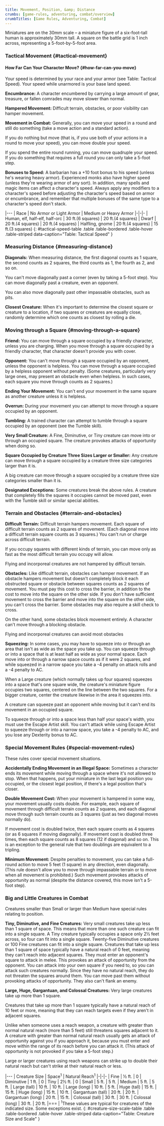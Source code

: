 ```yaml
---
title: Movement, Position, &amp; Distance
crumbs: [game-rules, adventuring, combat/overview]
crumbTitles: [Game Rules, Adventuring, Combat]
---
```


Miniatures are on the 30mm scale &ndash; a miniature figure of a six-foot-tall human is approximately 30mm tall. A square on the battle grid is 1 inch across, representing a 5-foot-by-5-foot area.

### Tactical Movement {#tactical-movement}

#### How Far Can Your Character Move? {#how-far-can-you-move}

Your speed is determined by your race and your armor (see Table: Tactical Speed). Your speed while unarmored is your base land speed.

**Encumbrance:** A character encumbered by carrying a large amount of gear, treasure, or fallen comrades may move slower than normal.

**Hampered Movement:** Difficult terrain, obstacles, or poor visibility can hamper movement.

**Movement in Combat:** Generally, you can move your speed in a round and still do something (take a move action and a standard action).

If you do nothing but move (that is, if you use both of your actions in a round to move your speed), you can move double your speed.

If you spend the entire round running, you can move quadruple your speed. If you do something that requires a full round you can only take a 5-foot step.

**Bonuses to Speed:** A barbarian has a +10 foot bonus to his speed (unless he's wearing heavy armor). Experienced monks also have higher speed (unless they're wearing armor of any sort). In addition, many spells and magic items can affect a character's speed. Always apply any modifiers to a character's speed before adjusting the character's speed based on armor or encumbrance, and remember that multiple bonuses of the same type to a character's speed don't stack.

|---
| Race | No Armor or Light Armor | Medium or Heavy Armor
|-|-|-
| Human, elf, half-elf, half-orc | 30 ft.(6 squares) | 20 ft.(4 squares)
| Dwarf | 20 ft.(4 squares) | 20 ft.(4 squares)
| Halfling, gnome | 20 ft.(4 squares) | 15 ft.(3 squares)
{: #tactical-speed-table .table .table-bordered .table-hover .table-striped data-caption="Table: Tactical Speed" }

### Measuring Distance {#measuring-distance}

**Diagonals:** When measuring distance, the first diagonal counts as 1 square, the second counts as 2 squares, the third counts as 1, the fourth as 2, and so on.

You can't move diagonally past a corner (even by taking a 5-foot step). You can move diagonally past a creature, even an opponent.

You can also move diagonally past other impassable obstacles, such as pits.

**Closest Creature:** When it's important to determine the closest square or creature to a location, if two squares or creatures are equally close, randomly determine which one counts as closest by rolling a die.

### Moving through a Square {#moving-through-a-square}

**Friend:** You can move through a square occupied by a friendly character, unless you are charging. When you move through a square occupied by a friendly character, that character doesn't provide you with cover.

**Opponent:** You can't move through a square occupied by an opponent, unless the opponent is helpless. You can move through a square occupied by a helpless opponent without penalty. (Some creatures, particularly very large ones, may present an obstacle even when helpless. In such cases, each square you move through counts as 2 squares.)

**Ending Your Movement:** You can't end your movement in the same square as another creature unless it is helpless.

**Overrun:** During your movement you can attempt to move through a square occupied by an opponent.

**Tumbling:** A trained character can attempt to tumble through a square occupied by an opponent (see the Tumble skill).

**Very Small Creature:** A Fine, Diminutive, or Tiny creature can move into or through an occupied square. The creature provokes attacks of opportunity when doing so.

**Square Occupied by Creature Three Sizes Larger or Smaller:** Any creature can move through a square occupied by a creature three size categories larger than it is.

A big creature can move through a square occupied by a creature three size categories smaller than it is.

**Designated Exceptions:** Some creatures break the above rules. A creature that completely fills the squares it occupies cannot be moved past, even with the Tumble skill or similar special abilities.

### Terrain and Obstacles {#terrain-and-obstacles}

**Difficult Terrain:** Difficult terrain hampers movement. Each square of difficult terrain counts as 2 squares of movement. (Each diagonal move into a difficult terrain square counts as 3 squares.) You can't run or charge across difficult terrain.

If you occupy squares with different kinds of terrain, you can move only as fast as the most difficult terrain you occupy will allow.

Flying and incorporeal creatures are not hampered by difficult terrain.

**Obstacles:** Like difficult terrain, obstacles can hamper movement. If an obstacle hampers movement but doesn't completely block it each obstructed square or obstacle between squares counts as 2 squares of movement. You must pay this cost to cross the barrier, in addition to the cost to move into the square on the other side. If you don't have sufficient movement to cross the barrier and move into the square on the other side, you can't cross the barrier. Some obstacles may also require a skill check to cross.

On the other hand, some obstacles block movement entirely. A character can't move through a blocking obstacle.

Flying and incorporeal creatures can avoid most obstacles

**Squeezing:** In some cases, you may have to squeeze into or through an area that isn't as wide as the space you take up. You can squeeze through or into a space that is at least half as wide as your normal space. Each move into or through a narrow space counts as if it were 2 squares, and while squeezed in a narrow space you take a -4 penalty on attack rolls and a -4 penalty to AC.

When a Large creature (which normally takes up four squares) squeezes into a space that's one square wide, the creature's miniature figure occupies two squares, centered on the line between the two squares. For a bigger creature, center the creature likewise in the area it squeezes into.

A creature can squeeze past an opponent while moving but it can't end its movement in an occupied square.

To squeeze through or into a space less than half your space's width, you must use the Escape Artist skill. You can't attack while using Escape Artist to squeeze through or into a narrow space, you take a -4 penalty to AC, and you lose any Dexterity bonus to AC.

### Special Movement Rules {#special-movement-rules}

These rules cover special movement situations.

**Accidentally Ending Movement in an Illegal Space:** Sometimes a character ends its movement while moving through a space where it's not allowed to stop. When that happens, put your miniature in the last legal position you occupied, or the closest legal position, if there's a legal position that's closer.

**Double Movement Cost:** When your movement is hampered in some way, your movement usually costs double. For example, each square of movement through difficult terrain counts as 2 squares, and each diagonal move through such terrain counts as 3 squares (just as two diagonal moves normally do).

If movement cost is doubled twice, then each square counts as 4 squares (or as 6 squares if moving diagonally). If movement cost is doubled three times, then each square counts as 8 squares (12 if diagonal) and so on. This is an exception to the general rule that two doublings are equivalent to a tripling.

**Minimum Movement:** Despite penalties to movement, you can take a full-round action to move 5 feet (1 square) in any direction, even diagonally. (This rule doesn't allow you to move through impassable terrain or to move when all movement is prohibited.) Such movement provokes attacks of opportunity as normal (despite the distance covered, this move isn't a 5-foot step).

<h3 id="big-little-creatures-combat">Big and Little Creatures in Combat</h3>

Creatures smaller than Small or larger than Medium have special rules relating to position.

**Tiny, Diminutive, and Fine Creatures:** Very small creatures take up less than 1 square of space. This means that more than one such creature can fit into a single square. A Tiny creature typically occupies a space only 2&#189; feet across, so four can fit into a single square. Twenty-five Diminutive creatures or 100 Fine creatures can fit into a single square. Creatures that take up less than 1 square of space typically have a natural reach of 0 feet, meaning they can't reach into adjacent squares. They must enter an opponent's square to attack in melee. This provokes an attack of opportunity from the opponent. You can attack into your own square if you need to, so you can attack such creatures normally. Since they have no natural reach, they do not threaten the squares around them. You can move past them without provoking attacks of opportunity. They also can't flank an enemy.

**Large, Huge, Gargantuan, and Colossal Creatures:** Very large creatures take up more than 1 square.

Creatures that take up more than 1 square typically have a natural reach of 10 feet or more, meaning that they can reach targets even if they aren't in adjacent squares.

Unlike when someone uses a reach weapon, a creature with greater than normal natural reach (more than 5 feet) still threatens squares adjacent to it. A creature with greater than normal natural reach usually gets an attack of opportunity against you if you approach it, because you must enter and move within the range of its reach before you can attack it. (This attack of opportunity is not provoked if you take a 5-foot step.)

Large or larger creatures using reach weapons can strike up to double their natural reach but can't strike at their natural reach or less.

|---
| Creature Size | Space<sup>1</sup> | Natural Reach<sup>1</sup>
|-|-|-
| Fine | &#189; ft. | 0
| Diminutive | 1 ft. | 0
| Tiny | 2&#189; ft. | 0
| Small | 5 ft. | 5 ft.
| Medium | 5 ft. | 5 ft.
| Large (tall) | 10 ft. | 10 ft.
| Large (long) | 10 ft. | 5 ft.
| Huge (tall) | 15 ft. | 15 ft.
| Huge (long) | 15 ft. | 10 ft.
| Gargantuan (tall) | 20 ft. | 20 ft.
| Gargantuan (long) | 20 ft. | 15 ft.
| Colossal (tall) | 30 ft. | 30 ft.
| Colossal (long) | 30 ft. | 20 ft.
|===
| <sup>1</sup>These values are typical for creatures of the indicated size. Some exceptions exist.
{: #creature-size-scale-table .table .table-bordered .table-hover .table-striped data-caption="Table: Creature Size and Scale" }
